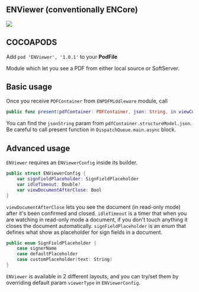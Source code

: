 ## ENViewer (conventionally ENCore)

![](https://badgen.net/badge/stable/1.0.3/blue)

## COCOAPODS

Add `pod 'ENViewer', '1.0.1'` to your **PodFile**

Module which let you see a PDF from either local source or SoftServer.

## Basic usage

Once you receive `PDFContainer` from `ENPDFMiddleware` module, call

```swift
public func present(pdfContainer: PDFContainer, json: String, in viewController: UIViewController)
```

You can find the `jsonString` param from `pdfContainer.structureModel.json`.
Be careful to call present function in `DispatchQueue.main.async` block.

## Advanced usage

`ENViewer` requires an `ENViewerConfig` inside its builder.

```swift
public struct ENViewerConfig {
    var signFieldPlaceholder: SignFieldPlaceholder
    var idleTimeout: Double?
    var viewDocumentAfterClose: Bool
}
```

`viewDocumentAfterClose` lets you see the document (in read-only mode) after it's been confirmed and closed. `idleTimeout` is a timer that when you are watching in read-only mode a document, if you don't touch anything it closes the document automatically.
`signFieldPlaceholder` is an enum that defines what show as placeholder for sign fields in a document.

```swift
public enum SignFieldPlaceholder {
	case signerName
	case defaultPlaceholder
	case customPlaceholder(text: String)
}
```

`ENViewer` is available in 2 different layouts, and you can try/set them by overriding default param `viewerType` in `ENViewerConfig`.
